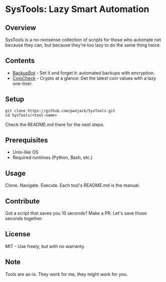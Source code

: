 # SysTools: Lazy Smart Automation

## Overview

SysTools is a no-nonsense collection of scripts for those who automate not because they can, but because they're too lazy to do the same thing twice.

## Contents

- [BackupBot](./BackupBot/README.md) - Set it and forget it: automated backups with encryption.
- [CoinCheck](./CoinCheck/README.md) - Crypto at a glance: Get the latest coin values with a lazy one-liner.

## Setup

    git clone https://github.com/pwnjack/SysTools.git
    cd SysTools/<tool-name>

Check the README.md there for the next steps.

## Prerequisites

- Unix-like OS
- Required runtimes (Python, Bash, etc.)

## Usage

Clone. Navigate. Execute. Each tool's README.md is the manual.

## Contribute

Got a script that saves you 10 seconds? Make a PR. Let's save those seconds together.

## License

MIT - Use freely, but with no warranty.

## Note

Tools are as-is. They work for me, they might work for you.